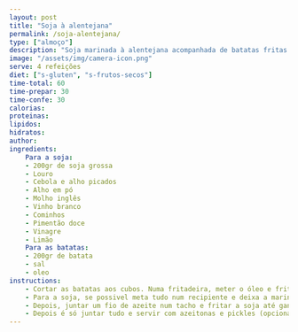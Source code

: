```yaml
---
layout: post
title: "Soja à alentejana"
permalink: /soja-alentejana/
type: ["almoço"]
description: "Soja marinada à alentejana acompanhada de batatas fritas crocantes"
image: "/assets/img/camera-icon.png"
serve: 4 refeições
diet: ["s-gluten", "s-frutos-secos"]
time-total: 60
time-prepar: 30
time-confe: 30
calorias:
proteinas:
lipidos:
hidratos:
author: 
ingredients:
    Para a soja:
    - 200gr de soja grossa
    - Louro
    - Cebola e alho picados
    - Alho em pó
    - Molho inglês
    - Vinho branco
    - Cominhos
    - Pimentão doce
    - Vinagre
    - Limão
    Para as batatas:
    - 200gr de batata
    - sal
    - oleo
instructions:
    - Cortar as batatas aos cubos. Numa fritadeira, meter o óleo e fritar as batatas
    - Para a soja, se possivel meta tudo num recipiente e deixa a marinar do dia para a noite. Na própria hora também fica bom, mas com menos sabor.
    - Depois, juntar um fio de azeite num tacho e fritar a soja até ganhar cor.
    - Depois é só juntar tudo e servir com azeitonas e pickles (opcional)
---
```

